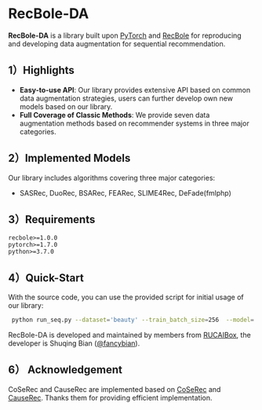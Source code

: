 # RecBole-DA

**RecBole-DA** is a library built upon [PyTorch](https://pytorch.org) and [RecBole](https://github.com/RUCAIBox/RecBole) for reproducing and developing data augmentation for sequential recommendation. 

## 1）Highlights

* **Easy-to-use API**:
    Our library provides extensive API based on common data augmentation strategies, users can further develop own new models based on our library.
* **Full Coverage of Classic Methods**:
    We provide seven data augmentation methods based on recommender systems in three major categories.

## 2）Implemented Models

Our library includes algorithms covering three major categories:

* SASRec, DuoRec, BSARec, FEARec, SLIME4Rec, DeFade(fmlphp)

## 3）Requirements

```
recbole>=1.0.0
pytorch>=1.7.0
python>=3.7.0
```

## 4）Quick-Start

With the source code, you can use the provided script for initial usage of our library:

```bash
 python run_seq.py --dataset='beauty' --train_batch_size=256  --model='FMLPHP' --eval_epoch=-1 --shuffle=True --aug=aug --gpu_id=1  --kernel_size=5 --hidden_dropout_prob=0.4 --contrast=None --freq_dropout_prob=0.4 --high_freq_dropout_prob=0.6
```

RecBole-DA is developed and maintained by members from [RUCAIBox](http://aibox.ruc.edu.cn/), the developer is Shuqing Bian ([@fancybian](https://github.com/fancybian)).

## 6） Acknowledgement
CoSeRec and CauseRec are implemented based on [CoSeRec](https://github.com/YChen1993/CoSeRec) and [CauseRec](https://github.com/gzy-rgb/CauseRec). Thanks them for providing efficient implementation.
